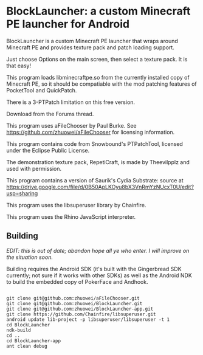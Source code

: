 # BlockLauncher: a custom Minecraft PE launcher for Android

BlockLauncher is a custom Minecraft PE launcher that wraps around Minecraft PE and provides texture pack and patch loading support.

Just choose Options on the main screen, then select a texture pack. It is that easy!

This program loads libminecraftpe.so from the currently installed copy of Minecraft PE, so it should be compatiable with the mod patching features of PocketTool and QuickPatch.

There is a 3-PTPatch limitation on this free version.

Download from the Forums thread.

This program uses aFileChooser by Paul Burke. See https://github.com/zhuowei/aFileChooser for licensing information.

This program contains code from Snowbound\'s PTPatchTool, licensed under the Eclipse Public License.

The demonstration texture pack, RepetiCraft, is made by Theevilpplz and used with permission.

This program contains a version of Saurik's Cydia Substrate: source at https://drive.google.com/file/d/0B50ApLKOyu8bX3VnRmYzNUcxT0U/edit?usp=sharing

This program uses the libsuperuser library by Chainfire.

This program uses the Rhino JavaScript interpreter.

## Building

*EDIT: this is out of date; abandon hope all ye who enter. I will improve on the situation soon.*

Building requires the Android SDK (it's built with the Gingerbread SDK currently; not sure if it works with other SDKs) as well as the Android NDK
to build the embedded copy of PokerFace and Andhook.

```

git clone git@github.com:zhuowei/aFileChooser.git
git clone git@github.com:zhuowei/BlockLauncher.git
git clone git@github.com:zhuowei/BlockLauncher-app.git
git clone https://github.com/Chainfire/libsuperuser.git
android update lib-project -p libsuperuser/libsuperuser -t 1
cd BlockLauncher
ndk-build
cd ..
cd BlockLauncher-app
ant clean debug

```
